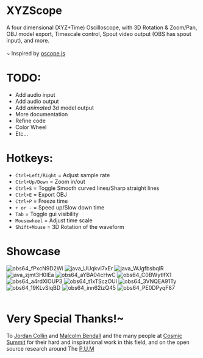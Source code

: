 # XYZScope
A four dimensional (XYZ+Time) Oscilloscope, with 3D Rotation & Zoom/Pan, OBJ model export, Timescale control, Spout video output (OBS has spout input), and more. <br><br>
~ Inspired by [oscope.js](https://ondras.github.io/oscope/)<br>

# TODO:
- Add audio input
- Add audio output
- Add _animated_ 3d model output
- More documentation
- Refine code
- Color Wheel
- Etc... 

# Hotkeys:
- `Ctrl+Left/Right` = Adjust sample rate
- `Ctrl+Up/Down` = Zoom in/out
- `Ctrl+S` = Toggle Smooth curved lines/Sharp straight lines
- `Ctrl+E` = Export OBJ
- `Ctrl+P` = Freeze time
- `+ or -` = Speed up/Slow down time
- `Tab` = Toggle gui visibility
- `Mousewheel` = Adjust time scale
- `Shift+Mouse` = 3D Rotation of the waveform

# Showcase
![obs64_fPxcN9D2Wi](https://github.com/user-attachments/assets/511eb18e-6524-4d81-8e21-4041f89e8481)
![java_UUqkvI7xEr](https://github.com/user-attachments/assets/2a4ba9e5-4162-4bb7-b72f-8b4cbc599d1d)
![java_WJgfbsbqlR](https://github.com/user-attachments/assets/20eb2d2c-f0bc-4ff9-be39-4e713b872cb9)
![java_zjmt3H0IEa](https://github.com/user-attachments/assets/bb9a5ccb-6819-468b-b171-00d8d464f775)
![obs64_aYBA04cHwC](https://github.com/user-attachments/assets/7d289356-4fcb-475e-bf50-30a06120ec58) 
![obs64_C0BWytIfX1](https://github.com/user-attachments/assets/61240221-eb74-41ea-9f6b-3e00eef90b9b)
![obs64_a4rdXlOUP3](https://github.com/user-attachments/assets/f7dc9f35-ce15-4116-ab4b-55970e801fa3)
![obs64_t1xTSczOUl](https://github.com/user-attachments/assets/99518e24-591a-47b9-902b-84231a523de9)
![obs64_3VNQEA91Ty](https://github.com/user-attachments/assets/c20424c9-4310-446d-aae0-0db31004072b)
![obs64_19KLvSlqBD](https://github.com/user-attachments/assets/02d6f32e-490f-4067-affa-07ed7f1437c1)
![obs64_inn62izQ45](https://github.com/user-attachments/assets/f87d8007-a828-4c54-b707-1b3c9180b4de)
![obs64_PE0DPyqF87](https://github.com/user-attachments/assets/57508104-eec9-40f6-8ffe-0a9d3970d9fa)
<br>
<br>
# Very Special Thanks!~ 
To [Jordan Collin](https://alchemicalscience.org/) and [Malcolm Bendall](https://www.howtube.com/channels/StrikeFoundationEarth#tab_all_videos) and the many people at [Cosmic Summit](https://www.youtube.com/watch?v=JsGz8G_VQJM) for their hard and inspirational work in this field, and on the open source research around The [P.U.M](https://www.ascensiondynamics.org/blog-noteworthy/plasmoid-unification-model)
